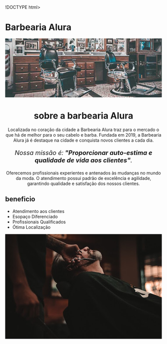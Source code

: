 !DOCTYPE html>
<html lang="en">
<head>
    <meta charset="UTF-8">
    <meta name="viewport" content="width=device-width, initial-scale=1.0">
    <title>Ana</title>
</head>
<body>
  <h1>Barbearia Alura</h1> 
</body>
<img src="banner.jpg">

<h1 style="text-align: center">sobre a barbearia Alura</h1>

<p style="text-align: center">Localizada no coração da cidade a Barbearia Alura traz para o
 mercado o que há de melhor para o seu cabelo e barba. Fundada
  em 2019, a Barbearia Alura já é destaque na cidade e conquista 
  novos clientes a cada dia.</p>

<p style="font-size: 20px; text-align: center"><em> Nossa missão é:<strong> "Proporcionar auto-estima e qualidade de vida
 aos clientes"</strong>.</em></p>

<p style="text-align: center">Oferecemos profissionais experientes e antenados às mudanças no 
mundo da moda. O atendimento possui padrão de excelência e
 agilidade, garantindo qualidade e satisfação dos nossos clientes.</p>
<h2>beneficio</h2>

<ul>
<li>Atendimento aos clientes</li>
<li>Esopaço Diferenciado</li>
<li>Profissionais Qualificados</li>
<li>Ótima Localização</li>



</ul>
<img src="beneficios.jpg" alt="">
</body>
</html>

